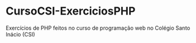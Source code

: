# CursoCSI-ExerciciosPHP
Exercícios de PHP feitos no curso de programação web no Colégio Santo Inácio (CSI)
